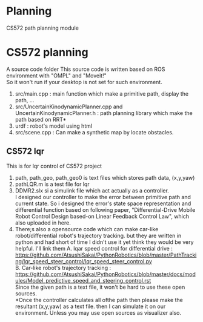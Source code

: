 # Planning
CS572 path planning module
# CS572 planning
A source code folder
This source code is written based on ROS environment with "OMPL" and "Moveit!"  
So it won't run if your desktop is not set for such environment.  
1. src/main.cpp : main function which make a primitive path, display the path, ...  
2. src/UncertainKinodynamicPlanner.cpp and UncertainKinodynamicPlanner.h : path planning library which make the path based on RRT*  
3. urdf : robot's model using html  
4. src/scene.cpp : Can make a synthetic map by locate obstacles.  

## CS572 lqr
This is for lqr control of CS572 project  
1. path, path_geo, path_geo0 is text files which stores path data, (x,y,yaw)  
2. pathLQR.m is a test file for lqr   
3. DDMR2.slx si a simulink file which act actually as a controller.  
I designed our controller to make the error between primitive path and current state. So i designed the error's state space representation and differential function based on following paper, "Differential-Drive Mobile Robot Control Design based-on Linear Feedback Control Law", which also uploaded in here.  
4. There;s also a opensource code which can make car-like robot/differential robot's trajectory tracking. but they are written in python and had short of time I didn't use it yet think they would be very helpful. I'll link them
A. lqar speed control for differential drive : https://github.com/AtsushiSakai/PythonRobotics/blob/master/PathTracking/lqr_speed_steer_control/lqr_speed_steer_control.py  
B. Car-like robot's trajectory tracking : https://github.com/AtsushiSakai/PythonRobotics/blob/master/docs/modules/Model_predictive_speed_and_steering_control.rst  
Since the given path is a text file, it won't be hard to use these open sources.  
*Once the controller calculates all ofthe path then please make the resultant (x,y,yaw) as a text file. then I can simulate it on our environment. Unless you may use open sources as visualizer also.
